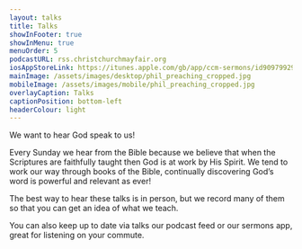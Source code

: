 ```yaml
---
layout: talks
title: Talks
showInFooter: true
showInMenu: true
menuOrder: 5
podcastURL: rss.christchurchmayfair.org
iosAppStoreLink: https://itunes.apple.com/gb/app/ccm-sermons/id909799295?mt=8&at=10l6Xd
mainImage: /assets/images/desktop/phil_preaching_cropped.jpg
mobileImage: /assets/images/mobile/phil_preaching_cropped.jpg
overlayCaption: Talks
captionPosition: bottom-left
headerColour: light
---
```

We want to hear God speak to us!

Every Sunday we hear from the Bible because we believe that when the Scriptures are faithfully taught then God is at work by His Spirit.  We tend to work our way through books of the Bible, continually discovering God’s word is powerful and relevant as ever!

The best way to hear these talks is in person, but we record many of them so that you can get an idea of what we teach.

You can also keep up to date via talks our podcast feed or our sermons app, great for listening on your commute.
